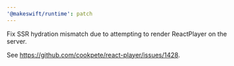```yaml
---
'@makeswift/runtime': patch
---
```


Fix SSR hydration mismatch due to attempting to render ReactPlayer on the server.

See https://github.com/cookpete/react-player/issues/1428.
